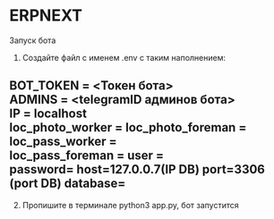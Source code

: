 # ERPNEXT

Запуск бота
1. Создайте файл с именем .env с таким наполнением: 
  
  BOT_TOKEN = <Токен бота>  
  ADMINS = <telegramID админов бота>  
  IP = localhost  
  loc_photo_worker = <path> 
  loc_photo_foreman = <path>  
  loc_pass_worker = <path>  
  loc_pass_foreman = <path> 
  user = <DB username>  
  password= <DB passwd> 
  host=127.0.0.7(IP DB) 
  port=3306 (port DB) 
  database=<DB name>  
------------------------------------------
2. Пропишите в терминале python3 app.py, бот запустится
  
